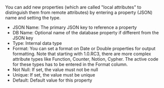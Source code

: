 You can add new properties (which are called "local attributes" to distinguish them from remote attributes) by entering a property (JSON) name and setting the type.

* JSON Name: The primary JSON key to reference a property
* DB Name: Optional name of the database property if different from the JSON key
* Type: Internal data type
* Format: You can set a format on Date or Double properties for output formatting. Note that starting with 1.0.RC3, there are more complex attribute types like Function, Counter, Notion, Cypher. The active code for these types has to be entered in the Format column.
* Not Null: If set, the value must not be null
* Unique: If set, the value must be unique
* Default: Default value for this property
